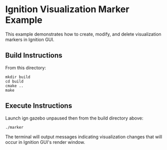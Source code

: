 # Ignition Visualization Marker Example

This example demonstrates how to create, modify, and delete visualization
markers in Ignition GUI.

## Build Instructions

From this directory:

    mkdir build
    cd build
    cmake ..
    make

## Execute Instructions

Launch ign gazebo unpaused then from the build directory above:

    ./marker

The terminal will output messages indicating visualization changes that
will occur in Ignition GUI's render window.
